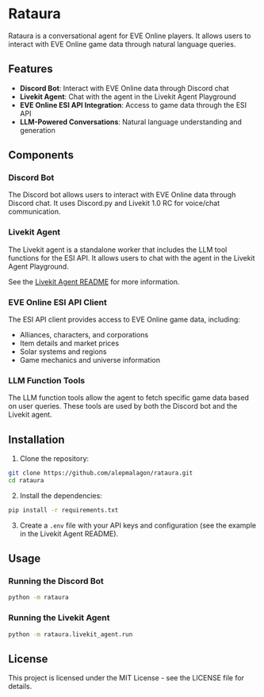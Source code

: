 # Rataura

Rataura is a conversational agent for EVE Online players. It allows users to interact with EVE Online game data through natural language queries.

## Features

- **Discord Bot**: Interact with EVE Online data through Discord chat
- **Livekit Agent**: Chat with the agent in the Livekit Agent Playground
- **EVE Online ESI API Integration**: Access to game data through the ESI API
- **LLM-Powered Conversations**: Natural language understanding and generation

## Components

### Discord Bot

The Discord bot allows users to interact with EVE Online data through Discord chat. It uses Discord.py and Livekit 1.0 RC for voice/chat communication.

### Livekit Agent

The Livekit agent is a standalone worker that includes the LLM tool functions for the ESI API. It allows users to chat with the agent in the Livekit Agent Playground.

See the [Livekit Agent README](./rataura/livekit_agent/README.md) for more information.

### EVE Online ESI API Client

The ESI API client provides access to EVE Online game data, including:

- Alliances, characters, and corporations
- Item details and market prices
- Solar systems and regions
- Game mechanics and universe information

### LLM Function Tools

The LLM function tools allow the agent to fetch specific game data based on user queries. These tools are used by both the Discord bot and the Livekit agent.

## Installation

1. Clone the repository:

```bash
git clone https://github.com/alepmalagon/rataura.git
cd rataura
```

2. Install the dependencies:

```bash
pip install -r requirements.txt
```

3. Create a `.env` file with your API keys and configuration (see the example in the Livekit Agent README).

## Usage

### Running the Discord Bot

```bash
python -m rataura
```

### Running the Livekit Agent

```bash
python -m rataura.livekit_agent.run
```

## License

This project is licensed under the MIT License - see the LICENSE file for details.
